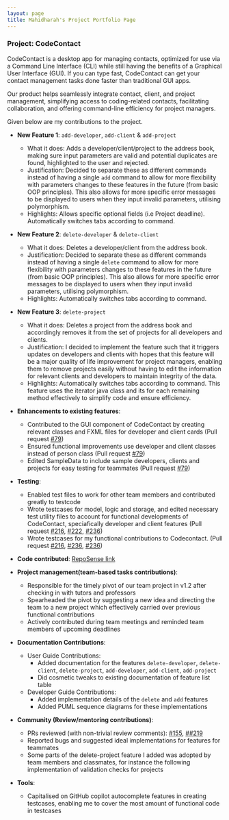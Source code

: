 ```yaml
---
layout: page
title: Mahidharah's Project Portfolio Page
---
```


### Project: CodeContact

CodeContact is a desktop app for managing contacts, optimized for use via a Command Line Interface (CLI) while still having the benefits of a Graphical User Interface (GUI).
If you can type fast, CodeContact can get your contact management tasks done faster than traditional GUI apps.

Our product helps seamlessly integrate contact, client, and project management, simplifying access to coding-related contacts, facilitating collaboration, and offering command-line efficiency for project managers. 

Given below are my contributions to the project.


* **New Feature 1**: `add-developer`, `add-client` & `add-project`
    * What it does: Adds a developer/client/project to the address book, making sure input parameters are valid and potential duplicates are found, highlighted to the user and rejected.
    * Justification: Decided to separate these as different commands instead of having a single `add` command to allow for more flexibility with parameters changes to these features in the future (from basic OOP principles). This also allows for more specific error messages to be displayed to users when they input invalid parameters, utilising polymorphism.
    * Highlights: Allows specific optional fields (i.e Project deadline). Automatically switches tabs according to command.



* **New Feature 2**: `delete-developer` & `delete-client`
    * What it does: Deletes a developer/client from the address book.
    * Justification: Decided to separate these as different commands instead of having a single `delete` command to allow for more flexibility with parameters changes to these features in the future (from basic OOP principles). This also allows for more specific error messages to be displayed to users when they input invalid parameters, utilising polymorphism.
    * Highlights: Automatically switches tabs according to command.

<div style="page-break-after: always;"></div>

* **New Feature 3**: `delete-project`
    * What it does: Deletes a project from the address book and accordingly removes it from the set of projects for all developers and clients.
    * Justification: I decided to implement the feature such that it triggers updates on developers and clients with hopes that this feature will be a major quality of life improvement for project managers, enabling them to remove projects easily without having to edit the information for relevant clients and developers to maintain integrity of the data.
    * Highlights: Automatically switches tabs according to command. This feature uses the iterator java class and its for each remaining method effectively to simplify code and ensure efficiency.


* **Enhancements to existing features**:
    * Contributed to the GUI component of CodeContact by creating relevant classes and FXML files for developer and client cards (Pull request [\#79](https://github.com/AY2324S1-CS2103T-T09-2/tp/pull/79))
    * Ensured functional improvements use developer and client classes instead of person class (Pull request [\#79](https://github.com/AY2324S1-CS2103T-T09-2/tp/pull/79))
    * Edited SampleData to include sample developers, clients and projects for easy testing for teammates (Pull request [\#79](https://github.com/AY2324S1-CS2103T-T09-2/tp/pull/79))


* **Testing**:
  * Enabled test files to work for other team members and contributed greatly to testcode
  * Wrote testcases for model, logic and storage, and edited necessary test utility files to account for functional developments of CodeContact, speciafically developer and client features (Pull request [\#216](https://github.com/AY2324S1-CS2103T-T09-2/tp/pull/216), [\#222](https://github.com/AY2324S1-CS2103T-T09-2/tp/pull/222), [\#236](https://github.com/AY2324S1-CS2103T-T09-2/tp/pull/236))
  * Wrote testcases for my functional contributions to Codecontact. (Pull request [\#216](https://github.com/AY2324S1-CS2103T-T09-2/tp/pull/216), [\#236](https://github.com/AY2324S1-CS2103T-T09-2/tp/pull/222), [\#236](https://github.com/AY2324S1-CS2103T-T09-2/tp/pull/236))


* **Code contributed**: [RepoSense link](https://nus-cs2103-ay2324s1.github.io/tp-dashboard/?search=&sort=groupTitle&sortWithin=title&timeframe=commit&mergegroup=&groupSelect=groupByRepos&breakdown=true&checkedFileTypes=docs~functional-code~test-code&since=2023-09-22&tabOpen=true&tabType=authorship&zFR=false&tabAuthor=Mahidharah&tabRepo=AY2324S1-CS2103T-T09-2%2Ftp%5Bmaster%5D&authorshipIsMergeGroup=false&authorshipFileTypes=docs~functional-code~test-code&authorshipIsBinaryFileTypeChecked=false&authorshipIsIgnoredFilesChecked=false)

<div style="page-break-after: always;"></div>

* **Project management(team-based tasks contributions)**:
    * Responsible for the timely pivot of our team project in v1.2 after checking in with tutors and professors
    * Spearheaded the pivot by suggesting a new idea and directing the team to a new project which effectively carried over previous functional contributions
    * Actively contributed during team meetings and reminded team members of upcoming deadlines


* **Documentation Contributions**:
    * User Guide Contributions:
        * Added documentation for the features `delete-developer`, `delete-client`, `delete-project`, `add-developer`, `add-client`, `add-project`
        * Did cosmetic tweaks to existing documentation of feature list table
    * Developer Guide Contributions:
        * Added implementation details of the `delete` and `add` features
        * Added PUML sequence diagrams for these implementations


* **Community (Review/mentoring contributions)**:
    * PRs reviewed (with non-trivial review comments): [\#155](https://github.com/AY2324S1-CS2103T-T09-2/tp/pull/155), [\##219](https://github.com/AY2324S1-CS2103T-T09-2/tp/pull/219)
    * Reported bugs and suggested ideal implementations for features for teammates
    * Some parts of the delete-project feature I added was adopted by team members and classmates, for instance the following implementation of validation checks for projects


* **Tools**:
    * Capitalised on GitHub copilot autocomplete features in creating testcases, enabling me to cover the most amount of functional code in testcases
